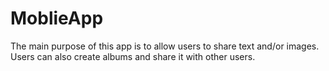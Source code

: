 # MoblieApp
The main purpose of this app is to allow users to share text and/or images. Users can also create albums and share it with other users.
